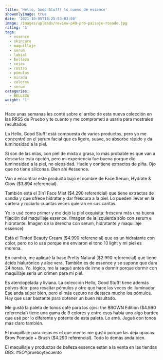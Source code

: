 ```yaml
---
title: 'Hello, Good Stuff! lo nuevo de essence'
showonlyimage: true
date: '2021-10-05T18:25:53-03:00'
image: /images/uploads/review-p40-pro-paisaje-rosado.jpg
rating: '1'
tags:
  - essence
  - skincare
  - maquillaje
  - serum
  - labial
  - belleza
  - cejas
  - rostro
  - pómulos
  - mirada
  - colores
  - serum
categories:
  - BELLEZA
weight: '1'
---
```

Hace unas semanas les conté sobre el arribo de esta nueva colección en las RRSS de Pruebo y te cuento y me comprometí a usarla para mostrales resultados.

<!--more-->

La Hello, Good Stuff! está compuesta de varios productos, pero yo me concentré en el serum facial que es ligero, suave, se absorbe rápido y da luminosidad a la piel. 

Si son de las mías, con piel de mixta a grasa, lo más probable es que van a descartar esta opción, pero mi experiencia fue buena porque dio luminosidad a la piel, no oleosidad. Huele y contiene extractos de piña. Ojo que no tiene siliconas. Bien ahí #essence.

Van a encontrar este producto bajo el nombre de Face Serum, Hydrate & Glow ($3.894 referencial).

También está el 3in1 Face Mist ($4.290 referencial) que tiene extractos de sandía y que ofrece hidratar y dar frescura a la piel. Lo pueden llevar en la cartera y rociarlo cuantas veces quieran en sus caritas.

Yo lo usé como primer y me dejó la piel exquisita: frescura más una buena fijación del maquillaje essence. (Imagen de la izquierda sólo con serum e hidratante. Imagen de la derecha con serum, hidratante y maquillaje essence)

Está el Tinted Beauty Cream ($4.990 referencial) que es un hidratante con color, pero no lo usé porque me enviaron el tono 10 light y mi piel es morena.

En cambio, me apliqué la base Pretty Natural ($2.990 referencial) que tiene ácido hialurónico y aloe vera. También es de essence y se supone que dura 24 horas. Yo, lógico, me la saqué antes de irme a dormir porque dormir con maquillaje sería un crimen para mi piel.

Es aterciopelada y liviana. La colección Hello, Good Stuff! tiene además polvos dúo: para resaltar pómulos y otro que hace las veces de iluminador. Ese anda súper bien, pero el más oscuro no destaca mucho los pómulos. Hay que usar bastante para obtener un buen resultado.

Me gustó la paleta de tonos café para los ojos: the BROWN Edition ($4.990 referencial) tiene una gama de 9 colores y entre esos había uno algo burdeo que usé por lo diferente y potente de esta paleta. Lo amé. Jugué con tonos más claro también.

El maquillaje para cejas es el que menos me gustó porque las deja opacas: Brow Pomade + Brush ($4.290 referencial). Todo lo demás anda bien. 

El maquillaje y productos de belleza essence están a la venta en las tiendas DBS. #SOYprueboytecuento
